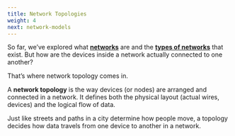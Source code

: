 ```yaml
---
title: Network Topologies
weight: 4
next: network-models
---
```


So far, we’ve explored what **[networks](../networking)** are and the **[types of networks](../types-of-networks)** that exist. But how are the devices inside a network actually connected to one another?

That’s where network topology comes in.

 A **network topology** is the way devices (or nodes) are arranged and connected in a network. It defines both the physical layout (actual wires, devices) and the logical flow of data.

Just like streets and paths in a city determine how people move, a topology decides how data travels from one device to another in a network.